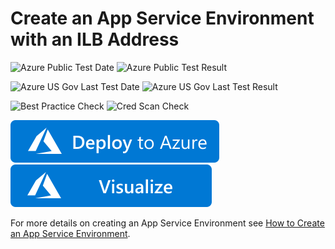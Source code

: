 # Create an App Service Environment with an ILB Address

![Azure Public Test Date](https://azurequickstartsservice.blob.core.windows.net/badges/201-web-app-ase-ilb-create/PublicLastTestDate.svg)
![Azure Public Test Result](https://azurequickstartsservice.blob.core.windows.net/badges/201-web-app-ase-ilb-create/PublicDeployment.svg)

![Azure US Gov Last Test Date](https://azurequickstartsservice.blob.core.windows.net/badges/201-web-app-ase-ilb-create/FairfaxLastTestDate.svg)
![Azure US Gov Last Test Result](https://azurequickstartsservice.blob.core.windows.net/badges/201-web-app-ase-ilb-create/FairfaxDeployment.svg)

![Best Practice Check](https://azurequickstartsservice.blob.core.windows.net/badges/201-web-app-ase-ilb-create/BestPracticeResult.svg)
![Cred Scan Check](https://azurequickstartsservice.blob.core.windows.net/badges/201-web-app-ase-ilb-create/CredScanResult.svg)

[![Deploy to Azure](https://raw.githubusercontent.com/Azure/azure-quickstart-templates/master/1-CONTRIBUTION-GUIDE/images/deploytoazure.svg?sanitize=true)](https://portal.azure.com/#create/Microsoft.Template/uri/https%3a%2f%2fraw.githubusercontent.com%2fAzure%2fazure-quickstart-templates%2fmaster%2f201-web-app-ase-ilb-create%2fazuredeploy.json)
[![Visualize](https://raw.githubusercontent.com/Azure/azure-quickstart-templates/master/1-CONTRIBUTION-GUIDE/images/visualizebutton.svg?sanitize=true)](http://armviz.io/#/?load=https%3a%2f%2fraw.githubusercontent.com%2fAzure%2fazure-quickstart-templates%2fmaster%2f201-web-app-ase-ilb-create%2fazuredeploy.json)

For more details on creating an App Service Environment see
[How to Create an App Service Environment](https://azure.microsoft.com/documentation/articles/app-service-web-how-to-create-an-app-service-environment/).
